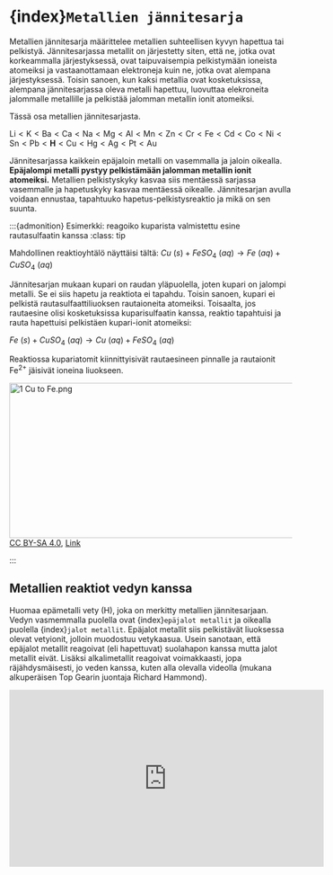 # {index}`Metallien jännitesarja`
Metallien jännitesarja määrittelee metallien suhteellisen kyvyn hapettua tai pelkistyä. Jännitesarjassa metallit on järjestetty siten, että ne, jotka ovat korkeammalla järjestyksessä, ovat taipuvaisempia pelkistymään ioneista atomeiksi ja vastaanottamaan elektroneja kuin ne, jotka ovat alempana järjestyksessä. Toisin sanoen, kun kaksi metallia ovat kosketuksissa, alempana jännitesarjassa oleva metalli hapettuu, luovuttaa elekroneita jalommalle metallille ja pelkistää jalomman metallin ionit atomeiksi.

Tässä osa metallien jännitesarjasta.

$\mathrm{Li < K < Ba < Ca < Na < Mg < Al < Mn < Zn < Cr < Fe < Cd < Co < Ni < Sn < Pb < \textbf{H} < Cu < Hg < Ag < Pt < Au}$

Jännitesarjassa kaikkein epäjaloin metalli on vasemmalla ja jaloin oikealla. **Epäjalompi metalli pystyy pelkistämään jalomman metallin ionit atomeiksi.** Metallien pelkistyskyky kasvaa siis mentäessä sarjassa vasemmalle ja hapetuskyky kasvaa mentäessä oikealle. Jännitesarjan avulla voidaan ennustaa, tapahtuuko hapetus-pelkistysreaktio ja mikä on sen suunta.

:::{admonition} Esimerkki: reagoiko kuparista valmistettu esine rautasulfaatin kanssa
:class: tip

Mahdollinen reaktioyhtälö näyttäisi tältä: $Cu \ (s) + FeSO_4 \ (aq) → Fe \ (aq) + CuSO_4 \ (aq)$

Jännitesarjan mukaan kupari on raudan yläpuolella, joten kupari on jalompi metalli. Se ei siis hapetu ja reaktiota ei tapahdu. Toisin sanoen, kupari ei pelkistä rautasulfaattiliuoksen rautaioneita atomeiksi. Toisaalta, jos rautaesine olisi kosketuksissa kuparisulfaatin kanssa, reaktio tapahtuisi ja rauta hapettuisi pelkistäen kupari-ionit atomeiksi:

$Fe \ (s) + CuSO_4 \ (aq) → Cu \ (aq) + FeSO_4 \ (aq)$

Reaktiossa kupariatomit kiinnittyisivät rautaesineen pinnalle ja rautaionit Fe<sup>2+</sup> jäisivät ioneina liuokseen.

<p><a href="https://commons.wikimedia.org/wiki/File:1_Cu_to_Fe.png#/media/File:1_Cu_to_Fe.png"><img src="https://upload.wikimedia.org/wikipedia/commons/8/80/1_Cu_to_Fe.png" alt="1 Cu to Fe.png" height="276" width="640"></a><br><a href="https://creativecommons.org/licenses/by-sa/4.0" title="Creative Commons Attribution-Share Alike 4.0">CC BY-SA 4.0</a>, <a href="https://commons.wikimedia.org/w/index.php?curid=79589174">Link</a></p>
:::

## Metallien reaktiot vedyn kanssa
Huomaa epämetalli vety (H), joka on merkitty metallien jännitesarjaan. Vedyn vasmemmalla puolella ovat {index}`epäjalot metallit` ja oikealla puolella {index}`jalot metallit`. Epäjalot metallit siis pelkistävät liuoksessa olevat vetyionit, jolloin muodostuu vetykaasua. Usein sanotaan, että epäjalot metallit reagoivat (eli hapettuvat) suolahapon kanssa mutta jalot metallit eivät. Lisäksi alkalimetallit reagoivat voimakkaasti, jopa räjähdysmäisesti, jo veden kanssa, kuten alla olevalla videolla (mukana alkuperäisen Top Gearin juontaja Richard Hammond).

<iframe width="560" height="315" src="https://www.youtube.com/embed/m55kgyApYrY" title="YouTube video player" frameborder="0" allow="accelerometer; autoplay; clipboard-write; encrypted-media; gyroscope; picture-in-picture; web-share" allowfullscreen></iframe>